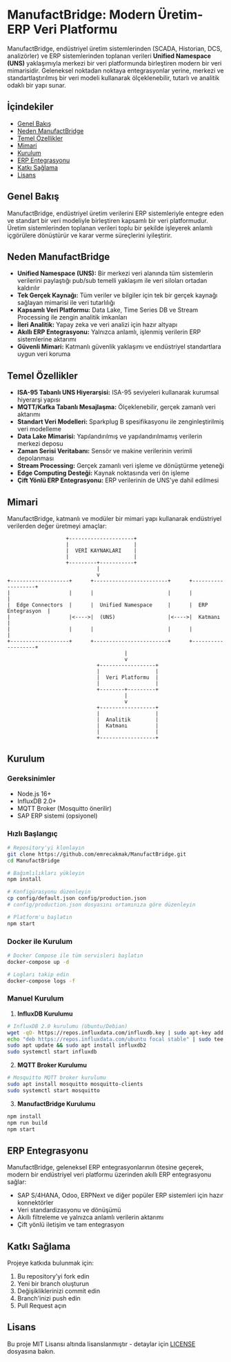 # ManufactBridge: Modern Üretim-ERP Veri Platformu

ManufactBridge, endüstriyel üretim sistemlerinden (SCADA, Historian, DCS, analizörler) ve ERP sistemlerinden toplanan verileri **Unified Namespace (UNS)** yaklaşımıyla merkezi bir veri platformunda birleştiren modern bir veri mimarisidir. Geleneksel noktadan noktaya entegrasyonlar yerine, merkezi ve standartlaştırılmış bir veri modeli kullanarak ölçeklenebilir, tutarlı ve analitik odaklı bir yapı sunar.

## İçindekiler

- [Genel Bakış](#genel-bakış)
- [Neden ManufactBridge](#neden-manufactbridge)
- [Temel Özellikler](#temel-özellikler)
- [Mimari](#mimari)
- [Kurulum](#kurulum)
- [ERP Entegrasyonu](#erp-entegrasyonu)
- [Katkı Sağlama](#katkı-sağlama)
- [Lisans](#lisans)

## Genel Bakış

ManufactBridge, endüstriyel üretim verilerini ERP sistemleriyle entegre eden ve standart bir veri modeliyle birleştiren kapsamlı bir veri platformudur. Üretim sistemlerinden toplanan verileri toplu bir şekilde işleyerek anlamlı içgörülere dönüştürür ve karar verme süreçlerini iyileştirir.

## Neden ManufactBridge

- **Unified Namespace (UNS):** Bir merkezi veri alanında tüm sistemlerin verilerini paylaştığı pub/sub temelli yaklaşım ile veri siloları ortadan kaldırılır
- **Tek Gerçek Kaynağı:** Tüm veriler ve bilgiler için tek bir gerçek kaynağı sağlayan mimarisi ile veri tutarlılığı
- **Kapsamlı Veri Platformu:** Data Lake, Time Series DB ve Stream Processing ile zengin analitik imkanları
- **İleri Analitik:** Yapay zeka ve veri analizi için hazır altyapı 
- **Akıllı ERP Entegrasyonu:** Yalnızca anlamlı, işlenmiş verilerin ERP sistemlerine aktarımı
- **Güvenli Mimari:** Katmanlı güvenlik yaklaşımı ve endüstriyel standartlara uygun veri koruma

## Temel Özellikler

- **ISA-95 Tabanlı UNS Hiyerarşisi:** ISA-95 seviyeleri kullanarak kurumsal hiyerarşi yapısı
- **MQTT/Kafka Tabanlı Mesajlaşma:** Ölçeklenebilir, gerçek zamanlı veri aktarımı
- **Standart Veri Modelleri:** Sparkplug B spesifikasyonu ile zenginleştirilmiş veri modelleme
- **Data Lake Mimarisi:** Yapılandırılmış ve yapılandırılmamış verilerin merkezi deposu
- **Zaman Serisi Veritabanı:** Sensör ve makine verilerinin verimli depolanması
- **Stream Processing:** Gerçek zamanlı veri işleme ve dönüştürme yeteneği
- **Edge Computing Desteği:** Kaynak noktasında veri ön işleme
- **Çift Yönlü ERP Entegrasyonu:** ERP verilerinin de UNS'ye dahil edilmesi

## Mimari

ManufactBridge, katmanlı ve modüler bir mimari yapı kullanarak endüstriyel verilerden değer üretmeyi amaçlar:

```
                   +---------------------+
                   |                     |
                   |  VERİ KAYNAKLARI    |
                   |                     |
                   +---------+-----------+
                             |
                             v
+-------------------+      +------------------------+      +-------------------+
|                   |      |                        |      |                   |
|  Edge Connectors  |      |  Unified Namespace     |      |  ERP Entegrasyon  |
|                   |<---->|  (UNS)                 |<---->|  Katmanı          |
|                   |      |                        |      |                   |
+-------------------+      +------------------------+      +-------------------+
                                      |
                                      v
                             +------------------+
                             |                  |
                             |  Veri Platformu  |
                             |                  |
                             +--------+---------+
                                      |
                                      v
                             +------------------+
                             |                  |
                             |  Analitik        |
                             |  Katmanı         |
                             |                  |
                             +------------------+
```

## Kurulum

### Gereksinimler
- Node.js 16+ 
- InfluxDB 2.0+
- MQTT Broker (Mosquitto önerilir)
- SAP ERP sistemi (opsiyonel)

### Hızlı Başlangıç

```bash
# Repository'yi klonlayın
git clone https://github.com/emrecakmak/ManufactBridge.git
cd ManufactBridge

# Bağımlılıkları yükleyin
npm install

# Konfigürasyonu düzenleyin
cp config/default.json config/production.json
# config/production.json dosyasını ortamınıza göre düzenleyin

# Platform'u başlatın
npm start
```

### Docker ile Kurulum

```bash
# Docker Compose ile tüm servisleri başlatın
docker-compose up -d

# Logları takip edin
docker-compose logs -f
```

### Manuel Kurulum

1. **InfluxDB Kurulumu**
```bash
# InfluxDB 2.0 kurulumu (Ubuntu/Debian)
wget -qO- https://repos.influxdata.com/influxdb.key | sudo apt-key add -
echo "deb https://repos.influxdata.com/ubuntu focal stable" | sudo tee /etc/apt/sources.list.d/influxdb.list
sudo apt update && sudo apt install influxdb2
sudo systemctl start influxdb
```

2. **MQTT Broker Kurulumu**
```bash
# Mosquitto MQTT broker kurulumu
sudo apt install mosquitto mosquitto-clients
sudo systemctl start mosquitto
```

3. **ManufactBridge Kurulumu**
```bash
npm install
npm run build
npm start
```

## ERP Entegrasyonu

ManufactBridge, geleneksel ERP entegrasyonlarının ötesine geçerek, modern bir endüstriyel veri platformu üzerinden akıllı ERP entegrasyonu sağlar:

- SAP S/4HANA, Odoo, ERPNext ve diğer popüler ERP sistemleri için hazır konnektörler
- Veri standardizasyonu ve dönüşümü
- Akıllı filtreleme ve yalnızca anlamlı verilerin aktarımı
- Çift yönlü iletişim ve tam entegrasyon

## Katkı Sağlama

Projeye katkıda bulunmak için:

1. Bu repository'yi fork edin
2. Yeni bir branch oluşturun
3. Değişikliklerinizi commit edin
4. Branch'inizi push edin
5. Pull Request açın

## Lisans

Bu proje MIT Lisansı altında lisanslanmıştır - detaylar için [LICENSE](LICENSE) dosyasına bakın.